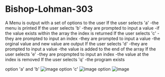 # Bishop-Lohman-303
A Menu is output with a set of options to the user
  If the user selects 'a'
    -the menu is printed
  If the user selects 'b' 
    -they are prompted to input a value
    -if the value exists within the array the index is returned
  If the user selects 'c'
    -they are prompted to input an index
    -they are prompted to input a value
    -the orginal value and new value are output
  If the user selects 'd'
    -they are prompted to input a value
    -the value is added to the end of the array
  If the user selects 'e'
    -they are propmpted to input an index
    -the value at the index is removed
  If the user selects 'q'
    -the program exists
 
option 'a' and 'b'
![image](https://user-images.githubusercontent.com/90850429/192043780-8a474b7e-6f46-41a6-9e13-f306661ad891.png)
option 'c'
![image](https://user-images.githubusercontent.com/90850429/192043965-8a8445c7-44b3-4124-8a00-78180299e2ff.png)
option
![image](https://user-images.githubusercontent.com/90850429/192044143-41c26fef-613d-422f-bb07-907510c95512.png)

